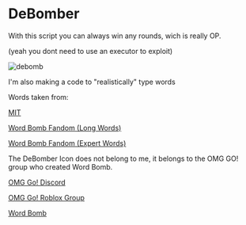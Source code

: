 # DeBomber
With this script you can always win any rounds, wich is really OP.

(yeah you dont need to use an executor to exploit)

![debomb](https://user-images.githubusercontent.com/53323309/122628811-02ee5d80-d0eb-11eb-9146-15f5fa2c3edd.gif)

I'm also making a code to "realistically" type words

Words taken from:

[MIT](https://www.mit.edu/~ecprice/wordlist.10000)

[Word Bomb Fandom (Long Words)](https://wordbombroblox.fandom.com/wiki/List_of_long_words)

[Word Bomb Fandom (Expert Words)](https://wordbombroblox.fandom.com/wiki/List_of_expert_words)

The DeBomber Icon does not belong to me, it belongs to the OMG GO! group who created Word Bomb.

[OMG Go! Discord](https://discord.com/invite/CHzW4Kf)

[OMG Go! Roblox Group](https://www.roblox.com/groups/4585943/OMG-Go#!/about)

[Word Bomb](https://www.roblox.com/games/2653064683/Word-Bomb?)
